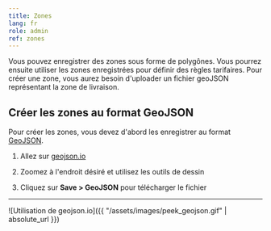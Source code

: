```yaml
---
title: Zones
lang: fr
role: admin
ref: zones
---
```


Vous pouvez enregistrer des zones sous forme de polygônes. Vous pourrez ensuite utiliser les zones enregistrées pour définir des règles tarifaires. Pour créer une zone, vous aurez besoin d'uploader un fichier geoJSON représentant la zone de livraison.

## Créer les zones au format GeoJSON

Pour créer les zones, vous devez d'abord les enregistrer au format [GeoJSON](https://fr.wikipedia.org/wiki/GeoJSON).

1. Allez sur [geojson.io](http://geojson.io/)

2. Zoomez à l'endroit désiré et utilisez les outils de dessin

3. Cliquez sur **Save > GeoJSON** pour télécharger le fichier

---

![Utilisation de geojson.io]({{ "/assets/images/peek_geojson.gif" | absolute_url }})
